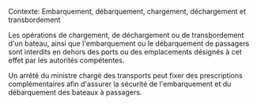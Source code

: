 Contexte: Embarquement, débarquement, chargement,  déchargement et transbordement

Les opérations de chargement, de déchargement ou de transbordement d'un bateau, ainsi que l'embarquement ou le débarquement de passagers sont interdits en dehors des ports ou des emplacements désignés à cet effet par les autorités compétentes.

Un arrêté du ministre chargé des transports peut fixer des prescriptions complémentaires afin d'assurer la sécurité de l'embarquement et du débarquement des bateaux à passagers.